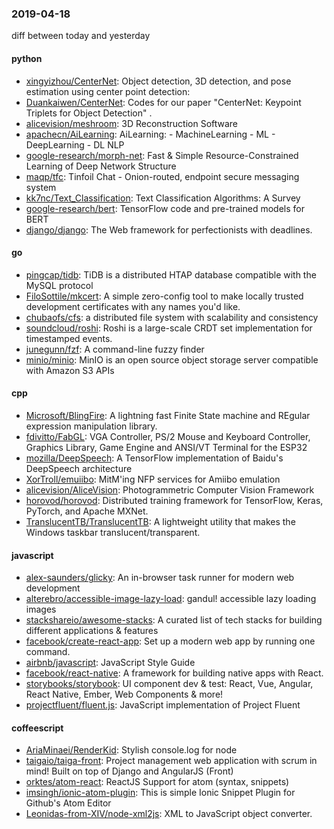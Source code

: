 ### 2019-04-18
diff between today and yesterday

#### python
* [xingyizhou/CenterNet](https://github.com/xingyizhou/CenterNet): Object detection, 3D detection, and pose estimation using center point detection:
* [Duankaiwen/CenterNet](https://github.com/Duankaiwen/CenterNet): Codes for our paper "CenterNet: Keypoint Triplets for Object Detection" .
* [alicevision/meshroom](https://github.com/alicevision/meshroom): 3D Reconstruction Software
* [apachecn/AiLearning](https://github.com/apachecn/AiLearning): AiLearning:  - MachineLearning - ML - DeepLearning - DL NLP
* [google-research/morph-net](https://github.com/google-research/morph-net): Fast & Simple Resource-Constrained Learning of Deep Network Structure
* [maqp/tfc](https://github.com/maqp/tfc): Tinfoil Chat - Onion-routed, endpoint secure messaging system
* [kk7nc/Text_Classification](https://github.com/kk7nc/Text_Classification): Text Classification Algorithms: A Survey
* [google-research/bert](https://github.com/google-research/bert): TensorFlow code and pre-trained models for BERT
* [django/django](https://github.com/django/django): The Web framework for perfectionists with deadlines.

#### go
* [pingcap/tidb](https://github.com/pingcap/tidb): TiDB is a distributed HTAP database compatible with the MySQL protocol
* [FiloSottile/mkcert](https://github.com/FiloSottile/mkcert): A simple zero-config tool to make locally trusted development certificates with any names you'd like.
* [chubaofs/cfs](https://github.com/chubaofs/cfs): a distributed file system with scalability and consistency
* [soundcloud/roshi](https://github.com/soundcloud/roshi): Roshi is a large-scale CRDT set implementation for timestamped events.
* [junegunn/fzf](https://github.com/junegunn/fzf):  A command-line fuzzy finder
* [minio/minio](https://github.com/minio/minio): MinIO is an open source object storage server compatible with Amazon S3 APIs

#### cpp
* [Microsoft/BlingFire](https://github.com/Microsoft/BlingFire): A lightning fast Finite State machine and REgular expression manipulation library.
* [fdivitto/FabGL](https://github.com/fdivitto/FabGL): VGA Controller, PS/2 Mouse and Keyboard Controller, Graphics Library, Game Engine and ANSI/VT Terminal for the ESP32
* [mozilla/DeepSpeech](https://github.com/mozilla/DeepSpeech): A TensorFlow implementation of Baidu's DeepSpeech architecture
* [XorTroll/emuiibo](https://github.com/XorTroll/emuiibo): MitM'ing NFP services for Amiibo emulation
* [alicevision/AliceVision](https://github.com/alicevision/AliceVision): Photogrammetric Computer Vision Framework
* [horovod/horovod](https://github.com/horovod/horovod): Distributed training framework for TensorFlow, Keras, PyTorch, and Apache MXNet.
* [TranslucentTB/TranslucentTB](https://github.com/TranslucentTB/TranslucentTB): A lightweight utility that makes the Windows taskbar translucent/transparent.

#### javascript
* [alex-saunders/glicky](https://github.com/alex-saunders/glicky):  An in-browser task runner for modern web development
* [alterebro/accessible-image-lazy-load](https://github.com/alterebro/accessible-image-lazy-load):  gandul! accessible lazy loading images
* [stackshareio/awesome-stacks](https://github.com/stackshareio/awesome-stacks): A curated list of tech stacks for building different applications & features
* [facebook/create-react-app](https://github.com/facebook/create-react-app): Set up a modern web app by running one command.
* [airbnb/javascript](https://github.com/airbnb/javascript): JavaScript Style Guide
* [facebook/react-native](https://github.com/facebook/react-native): A framework for building native apps with React.
* [storybooks/storybook](https://github.com/storybooks/storybook): UI component dev & test: React, Vue, Angular, React Native, Ember, Web Components & more!
* [projectfluent/fluent.js](https://github.com/projectfluent/fluent.js): JavaScript implementation of Project Fluent

#### coffeescript
* [AriaMinaei/RenderKid](https://github.com/AriaMinaei/RenderKid): Stylish console.log for node
* [taigaio/taiga-front](https://github.com/taigaio/taiga-front): Project management web application with scrum in mind! Built on top of Django and AngularJS (Front)
* [orktes/atom-react](https://github.com/orktes/atom-react): ReactJS Support for atom (syntax, snippets)
* [imsingh/ionic-atom-plugin](https://github.com/imsingh/ionic-atom-plugin): This is simple Ionic Snippet Plugin for Github's Atom Editor
* [Leonidas-from-XIV/node-xml2js](https://github.com/Leonidas-from-XIV/node-xml2js): XML to JavaScript object converter.
